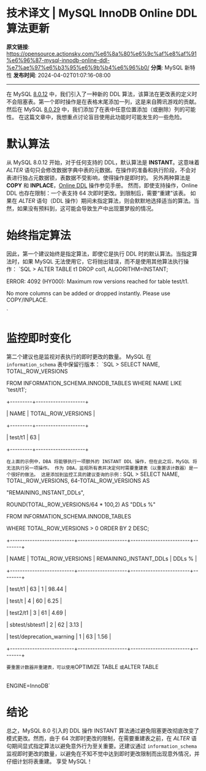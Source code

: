 # 技术译文 | MySQL InnoDB Online DDL 算法更新

**原文链接**: https://opensource.actionsky.com/%e6%8a%80%e6%9c%af%e8%af%91%e6%96%87-mysql-innodb-online-ddl-%e7%ae%97%e6%b3%95%e6%9b%b4%e6%96%b0/
**分类**: MySQL 新特性
**发布时间**: 2024-04-02T01:07:16-08:00

---

在 MySQL [8.0.12](https://dev.mysql.com/doc/relnotes/mysql/8.0/en/news-8-0-12.html) 中，我们引入了一种新的 DDL 算法，该算法在更改表的定义时不会阻塞表。第一个即时操作是在表格末尾添加一列，这是来自腾讯游戏的贡献。
然后在 MySQL [8.0.29](https://dev.mysql.com/doc/relnotes/mysql/8.0/en/news-8-0-29.html) 中，我们添加了在表中任意位置添加（或删除）列的可能性。
在这篇文章中，我想重点讨论盲目使用此功能时可能发生的一些危险。
# 默认算法
从 MySQL 8.0.12 开始，对于任何支持的 DDL，默认算法是 **INSTANT**。这意味着 *ALTER* 语句只会修改数据字典中表的元数据。在操作的准备和执行阶段，不会对表进行独占元数据锁，表数据不受影响，使得操作是即时的。
另外两种算法是 **COPY** 和 **INPLACE**，[Online DDL](https://dev.mysql.com/doc/refman/8.0/en/innodb-online-ddl-operations.html) 操作参见手册。
然而，即使支持操作，Online DDL 也存在限制：一个表支持 64 次即时更改。到限制后，需要“重建”该表。
如果在 *ALTER* 语句（DDL 操作）期间未指定算法，则会默默地选择适当的算法。当然，如果没有预料到，这可能会导致生产中出现噩梦般的情况。
# 始终指定算法
因此，第一个建议始终是指定算法，即使它是执行 DDL 时的默认算法。当指定算法时，如果 MySQL 无法使用它，它将抛出错误，而不是使用其他算法执行操作：
`SQL > ALTER TABLE t1 DROP col1, ALGORITHM=INSTANT;
ERROR: 4092 (HY000): Maximum row versions reached for table test/t1.
No more columns can be added or dropped instantly. Please use COPY/INPLACE.
`
# 监控即时变化
第二个建议也是监视对表执行的即时更改的数量。
MySQL 在 `information_schema` 表中保留行版本：
`SQL > SELECT NAME, TOTAL_ROW_VERSIONS
FROM INFORMATION_SCHEMA.INNODB_TABLES WHERE NAME LIKE 'test/t1';
+---------+--------------------+
| NAME    | TOTAL_ROW_VERSIONS |
+---------+--------------------+
| test/t1 |                 63 |
+---------+--------------------+
`
在上面的示例中，DBA 将能够执行一项额外的 INSTANT DDL 操作，但在此之后，MySQL 将无法执行另一项操作。
作为 DBA，监视所有表并决定何时需要重建表（以重置该计数器）是一个很好的做法。
这是添加到监控工具的建议查询的示例：
`SQL > SELECT NAME, TOTAL_ROW_VERSIONS, 64-TOTAL_ROW_VERSIONS AS
"REMAINING_INSTANT_DDLs",
ROUND(TOTAL_ROW_VERSIONS/64 * 100,2) AS "DDLs %"
FROM INFORMATION_SCHEMA.INNODB_TABLES
WHERE TOTAL_ROW_VERSIONS > 0 ORDER BY 2 DESC;
+--------------------------+--------------------+------------------------+--------+
| NAME                     | TOTAL_ROW_VERSIONS | REMAINING_INSTANT_DDLs | DDLs % |
+--------------------------+--------------------+------------------------+--------+
| test/t1                  |                 63 |                      1 |  98.44 |
| test/t                   |                  4 |                     60 |   6.25 |
| test2/t1                 |                  3 |                     61 |   4.69 |
| sbtest/sbtest1           |                  2 |                     62 |   3.13 |
| test/deprecation_warning |                  1 |                     63 |   1.56 |
+--------------------------+--------------------+------------------------+--------+
`
要重置计数器并重建表，可以使用 `OPTIMIZE TABLE <table>` 或 `ALTER TABLE <table> ENGINE=InnoDB`
# 结论
总之，MySQL 8.0 引入的 DDL 操作 INSTANT 算法通过避免阻塞更改彻底改变了模式更改。然而，由于 64 次即时更改的限制，在需要重建表之前，在 *ALTER* 语句期间显式指定算法以避免意外行为至关重要。还建议通过 `information_schema` 监视即时更改的数量，以避免在不知不觉中达到即时更改限制而出现意外情况，并仔细计划将表重建。
享受 MySQL！